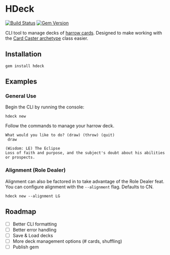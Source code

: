 # HDeck

[![Build Status](https://travis-ci.org/mgmarlow/hdeck.svg?branch=master)](https://travis-ci.org/mgmarlow/hdeck)
[![Gem Version](https://badge.fury.io/rb/hdeck.svg)](https://badge.fury.io/rb/hdeck)

CLI tool to manage decks of [harrow cards](http://pathfinder.wikia.com/wiki/List_of_harrow_cards).
Designed to make working with the
[Card Caster archetype](https://www.d20pfsrd.com/classes/base-classes/magus/archetypes/paizo-magus-archetypes/card-caster-magus-archetype/)
class easier.

## Installation

```
gem install hdeck
```

## Examples

### General Use

Begin the CLI by running the console:

```
hdeck new
```

Follow the commands to manage your harrow deck.

```
What would you like to do? (draw) (throw) (quit)
 draw

(Wisdom: LE) The Eclipse
Loss of faith and purpose, and the subject's doubt about his abilities or prospects.
```

### Alignment (Role Dealer)

Alignment can also be factored in to take advantage of the Role
Dealer feat. You can configure alignment with the `--alignment`
flag. Defaults to CN.

```
hdeck new --alignment LG
```

## Roadmap

- [ ] Better CLI formatting
- [ ] Better error handling
- [ ] Save & Load decks
- [ ] More deck management options (# cards, shuffling)
- [ ] Publish gem
